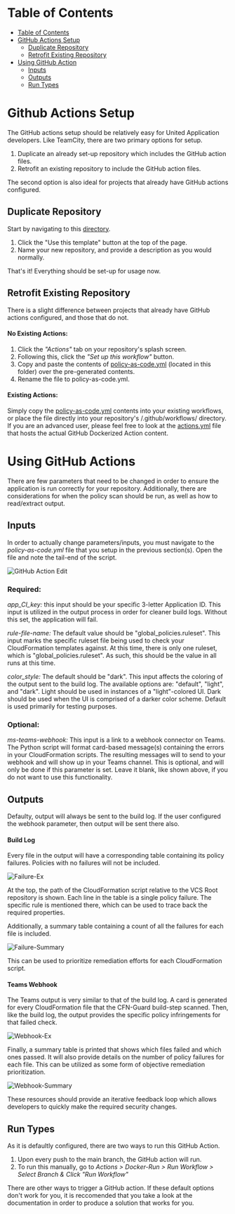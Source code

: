 Table of Contents
=================
<!--ts-->
   * [Table of Contents](#table-of-contents)
   * [GitHub Actions Setup](#Github-Actions-Setup)
      * [Duplicate Repository](#Duplicate-Repository)
      * [Retrofit Existing Repository](#Retrofit-Existing-Repository)
   * [Using GitHub Action](#Using-GitHub-Actions)
      * [Inputs](#inputs)
      * [Outputs](#outputs)
      * [Run Types](#run-types) 
<!--te-->

# Github Actions Setup
The GitHub actions setup should be relatively easy for United Application developers. Like TeamCity, there are two primary options for setup.
1. Duplicate an already set-up repository which includes the GitHub action files.
2. Retrofit an existing repository to include the GitHub action files.

The second option is also ideal for projects that already have GitHub actions configured.

## Duplicate Repository
Start by navigating to this [directory](https://github.ual.com/V838688/Policy-as-Code-GitHub-Action).
1. Click the "Use this template" button at the top of the page.
2. Name your new repository, and provide a description as you would normally.

That's it! Everything should be set-up for usage now.

## Retrofit Existing Repository
There is a slight difference between projects that already have GitHub actions configured, and those that do not.
#### No Existing Actions:
1. Click the _"Actions"_ tab on your repository's splash screen.
2. Following this, click the _"Set up this workflow"_ button.
3. Copy and paste the contents of [policy-as-code.yml]() (located in this folder) over the pre-generated contents.
4. Rename the file to policy-as-code.yml.

#### Existing Actions:
Simply copy the [policy-as-code.yml]() contents into your existing workflows, or place the file directly into your repository's /.github/workflows/ directory. If you are an advanced user, please feel free to look at the [actions.yml]() file that hosts the actual GitHub Dockerized Action content.

# Using GitHub Actions
There are few parameters that need to be changed in order to ensure the application is run correctly for your repository. Additionally, there are considerations for when the policy scan should be run, as well as how to read/extract output.
## Inputs
In order to actually change parameters/inputs, you must navigate to the _policy-as-code.yml_ file that you setup in the previous section(s). Open the file and note the tail-end of the script.

![GitHub Action Edit](/res/github-action-inputs.png)

### Required:
_app_CI_key:_ this input should be your specific 3-letter Application ID. This input is utilized in the output process in order for cleaner build logs. Without this set, the application will fail.

_rule-file-name:_ The default value should be "global_policies.ruleset". This input marks the specific ruleset file being used to check your CloudFormation templates against. At this time, there is only one ruleset, which is "global_policies.ruleset". As such, this should be the value in all runs at this time.

_color_style:_ The default should be "dark". This input affects the coloring of the output sent to the build log. The available options are: "default", "light", and "dark". Light should be used in instances of a "light"-colored UI. Dark should be used when the UI is comprised of a darker color scheme. Default is used primarily for testing purposes.

### Optional:
_ms-teams-webhook:_ This input is a link to a webhook connector on Teams. The Python script will format card-based message(s) containing the errors in your CloudFormation scripts. The resulting messages will to send to your webhook and will show up in your Teams channel. This is optional, and will only be done if this parameter is set. Leave it blank, like shown above, if you do not want to use this functionality. 

## Outputs
Defaulty, output will always be sent to the build log. If the user configured the webhook parameter, then output will be sent there also.
#### Build Log
Every file in the output will have a corresponding table containing its policy failures. Policies with no failures will not be included.

![Failure-Ex](/res/failure-example.png)

At the top, the path of the CloudFormation script relative to the VCS Root repository is shown. Each line in the table is a single policy failure. The specific rule is mentioned there, which can be used to trace back the required properties. 

Additionally, a summary table containing a count of all the failures for each file is included.

![Failure-Summary](/res/summary-table.png)

This can be used to prioritize remediation efforts for each CloudFormation script.

#### Teams Webhook
The Teams output is very similar to that of the build log. A card is generated for every CloudFormation file that the CFN-Guard build-step scanned. Then, like the build log, the output provides the specific policy infringements for that failed check.

![Webhook-Ex](/res/webhook_ex.png)

Finally, a summary table is printed that shows which files failed and which ones passed. It will also provide details on the number of policy failures for each file. This can be utilized as some form of objective remediation prioritization.

![Webhook-Summary](/res/webhook_summary.png)

These resources should provide an iterative feedback loop which allows developers to quickly make the required security changes.

## Run Types
As it is defaultly configured, there are two ways to run this GitHub Action.
1. Upon every push to the main branch, the GitHub action will run.
2. To run this manually, go to _Actions > Docker-Run > Run Workflow > Select Branch & Click "Run Workflow"_

There are other ways to trigger a GitHub action. If these default options don't work for you, it is reccomended that you take a look at the documentation in order to produce a solution that works for you.

